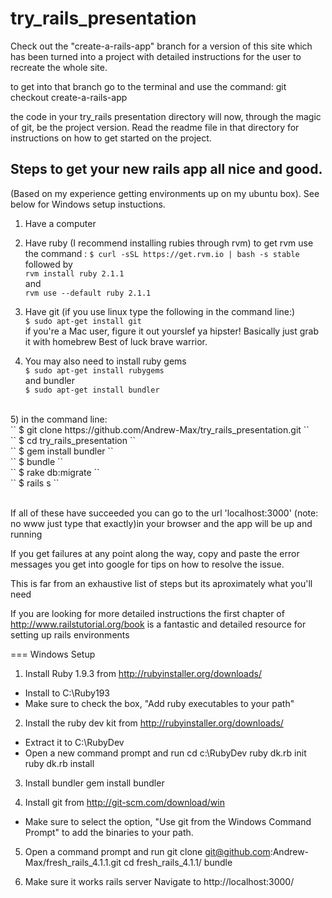 try_rails_presentation
======================

Check out the "create-a-rails-app" branch for a version of this site which has been turned into a project with detailed instructions for the user to recreate the whole site.

to get into that branch go to the terminal and use the command:
    git checkout create-a-rails-app
    
the code in your try_rails presentation directory will now, through the magic of git, be the project version. Read the readme file in that directory for instructions on how to get started on the project.

## Steps to get your new rails app all nice and good. 
(Based on my experience getting environments up on my ubuntu box).
See below for Windows setup instuctions.

1) Have a computer

2) Have ruby (I recommend installing rubies through rvm)
to get rvm use the command :
`` $ curl -sSL https://get.rvm.io | bash -s stable `` <br>
followed by <br>
`` rvm install ruby 2.1.1 ``<br>
and <br>
`` rvm use --default ruby 2.1.1 ``<br>
          
3) Have git (if you use linux type the following in the command line:) <br>
`` $ sudo apt-get install git `` <br>
if you're a Mac user, figure it out yourslef ya hipster! Basically just grab it with homebrew
Best of luck brave warrior.
        
4) You may also need to install ruby gems <br>
  `` $ sudo apt-get install rubygems ``<br>
  and bundler<br>
  `` $ sudo apt-get install bundler ``<br>
  <br>
5) in the command line: <br>
`` $ git clone https://github.com/Andrew-Max/try_rails_presentation.git `` <br>
`` $ cd try_rails_presentation ``<br>
`` $ gem install bundler `` <br>
`` $ bundle `` <br>
`` $ rake db:migrate `` <br>
`` $ rails s `` <br>
    <br>
    
If all of these have succeeded you can go to the url 'localhost:3000' (note: no www just type that exactly)in your browser and the app will be up and running

If you get failures at any point along the way, copy and paste the error messages you get into google for tips on how to resolve the issue.
    
This is far from an exhaustive list of steps but its aproximately what you'll need

If you are looking for more detailed instructions the first chapter of http://www.railstutorial.org/book is a fantastic and detailed resource for setting up rails environments

=== Windows Setup

1) Install Ruby 1.9.3 from http://rubyinstaller.org/downloads/
- Install to C:\\Ruby193
- Make sure to check the box, "Add ruby executables to your path"

2) Install the ruby dev kit from http://rubyinstaller.org/downloads/
- Extract it to C:\\RubyDev
- Open a new command prompt and run
    cd c:\RubyDev
    ruby dk.rb init
    ruby dk.rb install
    
3) Install bundler
    gem install bundler

4) Install git from http://git-scm.com/download/win
- Make sure to select the option, "Use git from the Windows Command Prompt" to add the binaries to your path.

5) Open a command prompt and run
    git clone git@github.com:Andrew-Max/fresh_rails_4.1.1.git
    cd fresh_rails_4.1.1/
    bundle

6) Make sure it works
    rails server
Navigate to http://localhost:3000/

